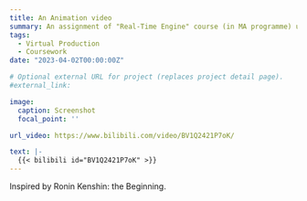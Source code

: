 ```yaml
---
title: An Animation video
summary: An assignment of "Real-Time Engine" course (in MA programme) using Unreal Engine 5.2.
tags:
  - Virtual Production
  - Coursework
date: "2023-04-02T00:00:00Z"

# Optional external URL for project (replaces project detail page).
#external_link: 

image:
  caption: Screenshot
  focal_point: ''

url_video: https://www.bilibili.com/video/BV1Q2421P7oK/

text: |-
  {{< bilibili id="BV1Q2421P7oK" >}}
---
```

Inspired by Ronin Kenshin: the Beginning.